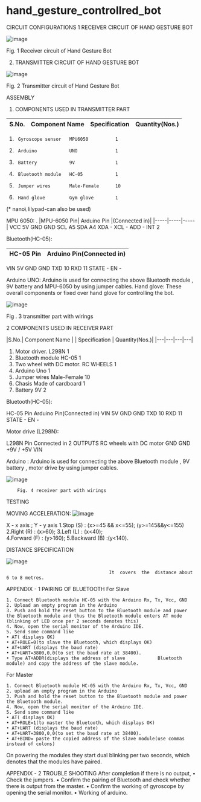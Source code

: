 # hand_gesture_controllred_bot

CIRCUIT CONFIGURATIONS
1 RECEIVER CIRCUIT OF HAND GESTURE BOT

![image](https://user-images.githubusercontent.com/53963293/127822078-a2b3985b-efb2-40de-ac6c-357618e5241a.png)


Fig. 1 Receiver circuit of Hand Gesture Bot


2. TRANSMITTER CIRCUIT OF HAND GESTURE BOT

![image](https://user-images.githubusercontent.com/53963293/127822119-48f3a04a-c9ac-450b-a003-720e1be48444.png)


Fig. 2 Transmitter circuit of Hand Gesture Bot

ASSEMBLY 
1. COMPONENTS USED IN TRANSMITTER PART

|S.No.| Component Name | Specification |Quantity(Nos.)|
|----|----|----|----|       
1.      Gyroscope sensor   MPU6050          1
2.      Arduino            UNO              1
3.      Battery            9V               1
4.      Bluetooth module   HC-05            1
5.      Jumper wires       Male-Female      10
6.      Hand glove         Gym glove        1

(* nano\ lilypad-can also be used)

MPU 6050: 
.
|MPU-6050 Pin|  Arduino Pin |(Connected in)|
|-----|-----|-----|
VCC           5V
GND           GND
SCL           A5
SDA           A4
XDA           -
XCL           - 
ADD           -
INT           2


Bluetooth(HC-05):

|HC-05 Pin  |Arduino Pin(Connected in)|
|---|---|
VIN        5V
GND        GND
TXD        10
RXD        11
STATE      -
EN         -  

Arduino UNO:
              Arduino is used for connecting the above Bluetooth module , 9V battery and MPU-6050 by using jumper cables.
Hand glove:
     These overall components or fixed over hand glove for controlling the bot.

![image](https://user-images.githubusercontent.com/53963293/127822194-7e08c6a0-9e57-4040-809c-bfb4e263a380.png)


Fig . 3 transmitter part with wirings


2 COMPONENTS USED IN RECEIVER PART

|S.No.| Component Name |          | Specification       | Quantity(Nos.)|
|---|---|---|---|
1.    Motor driver.             L298N                1
2.    Bluetooth module          HC-05                1
3.    Two wheel with DC motor.  RC WHEELS            1
4.    Arduino                   Uno                  1
5.    Jumper wires              Male-Female          10
6.    Chasis                    Made of cardboard    1
7.    Battery                   9V                   2



Bluetooth(HC-05):

HC-05 Pin  Arduino Pin(Connected in)
VIN        5V
GND        GND
TXD        10
RXD        11
STATE      -
EN         - 

Motor drive (L298N):

L298N Pin  Connected in
2 OUTPUTS  RC wheels with DC motor
GND        GND
+9V / +5V  VIN

Arduino : 
        Arduino is used for connecting the above Bluetooth module , 9V battery , motor drive by using jumper cables.

![image](https://user-images.githubusercontent.com/53963293/127822241-1313483e-2457-4b32-9daf-9a47205df392.png)

        Fig. 4 receiver part with wirings


TESTING  




MOVING ACCELERATION:
![image](https://user-images.githubusercontent.com/53963293/127822324-58da3428-25bd-437a-8aa9-8b3d7ce389c1.png)

X - x axis ; Y - y axis
1.Stop (S)       : (x>=45 && x<=55); 
                          (y>=145&&y<=155)   
2.Right (R)      : (x>60); 
3.Left (L)         :  (x<40);                
4.Forward (F)    : (y>160);
5.Backward (B) :(y<140).


DISTANCE SPECIFICATION

![image](https://user-images.githubusercontent.com/53963293/127822369-5ac82036-e825-44a8-9352-2f616953d9f7.png)

                                          It  covers  the  distance about 6 to 8 metres.

APPENDIX  -  1
PAIRING OF BLUETOOTH
For Slave

    1. Connect Bluetooth module HC-05 with the Arduino Rx, Tx, Vcc, GND
    2. Upload an empty program in the Arduino
    3. Push and hold the reset button to the Bluetooth module and power the Bluetooth module and thus the Bluetooth module enters AT mode (blinking of LED once per 2 seconds denotes this) 
    4. Now, open the serial monitor of the Arduino IDE.
    5. Send some command like
    • AT( displays OK)
    • AT+ROLE=0(to slave the Bluetooth, which displays OK)
    • AT+UART (displays the baud rate) 
    • AT+UART=3800,0,0(to set the baud rate at 38400).
    • Type AT+ADDR(displays the address of slave            Bluetooth module) and copy the address of the slave module.

For Master 

    1. Connect Bluetooth module HC-05 with the Arduino Rx, Tx, Vcc, GND
    2. upload an empty program in the Arduino
    3. Push and hold the reset button to the Bluetooth module and power the Bluetooth module.
    4. Now, open the serial monitor of the Arduino IDE.
    5. Send some command like 
    • AT( displays OK)
    • AT+ROLE=1(to master the Bluetooth, which displays OK)
    • AT+UART (displays the baud rate) 
    • AT+UART=3800,0,0(to set the baud rate at 38400).
    • AT+BIND= paste the copied address of the slave module(use commas instead of colons) 

On powering the modules they start dual blinking per two seconds, which denotes that the modules have paired.



APPENDIX  -  2
TROUBLE SHOOTING
       After completion if there is no output,
    • Check the jumpers.
    • Confirm the pairing of Bluetooth and check whether there is output from the master.
    • Confirm the working of gyroscope by opening the serial monitor.
    • Working of arduino.
